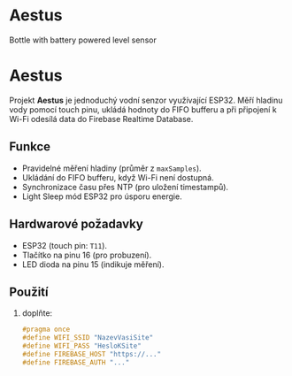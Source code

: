 # Aestus
Bottle with battery powered level sensor


# Aestus

Projekt **Aestus** je jednoduchý vodní senzor využívající ESP32. Měří hladinu vody pomocí touch pinu, ukládá hodnoty do FIFO bufferu a při připojení k Wi-Fi odesílá data do Firebase Realtime Database.

## Funkce
- Pravidelné měření hladiny (průměr z `maxSamples`).
- Ukládání do FIFO bufferu, když Wi-Fi není dostupná.
- Synchronizace času přes NTP (pro uložení timestampů).
- Light Sleep mód ESP32 pro úsporu energie.

## Hardwarové požadavky
- ESP32 (touch pin: `T11`).
- Tlačítko na pinu 16 (pro probuzení).
- LED dioda na pinu 15 (indikuje měření).

## Použití
1. doplňte:
   ```cpp
   #pragma once
   #define WIFI_SSID "NazevVasiSite"
   #define WIFI_PASS "HesloKSite"
   #define FIREBASE_HOST "https://..."
   #define FIREBASE_AUTH "..."
